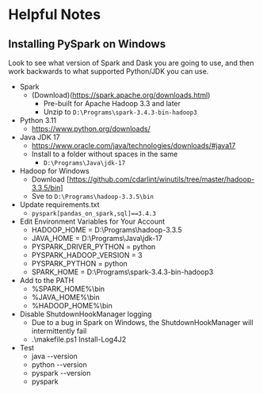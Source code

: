 # Helpful Notes

<!-- cSpell: ignore -->

## Installing PySpark on Windows

Look to see what version of Spark and Dask you are going to use, and then work backwards to what supported Python/JDK you can use.

- Spark
  - (Download)(https://spark.apache.org/downloads.html)
    - Pre-built for Apache Hadoop 3.3 and later
    - Unzip to `D:\Programs\spark-3.4.3-bin-hadoop3`
- Python 3.11
  - https://www.python.org/downloads/
- Java JDK 17
  - https://www.oracle.com/java/technologies/downloads/#java17
  - Install to a folder without spaces in the same
    - `D:\Programs\Java\jdk-17`
- Hadoop for Windows
  - Download [https://github.com/cdarlint/winutils/tree/master/hadoop-3.3.5/bin]
  - Sve to `D:\Programs\hadoop-3.3.5\bin`
- Update requirements.txt
  - `pyspark[pandas_on_spark,sql]==3.4.3`
- Edit Environment Variables for Your Account
  - HADOOP_HOME = D:\Programs\hadoop-3.3.5
  - JAVA_HOME = D:\Programs\Java\jdk-17
  - PYSPARK_DRIVER_PYTHON = python
  - PYSPARK_HADOOP_VERSION = 3
  - PYSPARK_PYTHON = python
  - SPARK_HOME = D:\Programs\spark-3.4.3-bin-hadoop3
 - Add to the PATH
   - %SPARK_HOME%\bin
   - %JAVA_HOME%\bin
   - %HADOOP_HOME%\bin
- Disable ShutdownHookManager logging
  - Due to a bug in Spark on Windows, the ShutdownHookManager will intermittently fail
  - .\makefile.ps1 Install-Log4J2 
- Test
  - java --version
  - python --version
  - pyspark --version
  - pyspark
